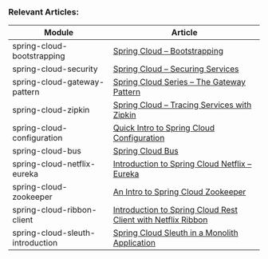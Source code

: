 ### Relevant Articles: 

Module | Article
--|--
spring-cloud-bootstrapping | [Spring Cloud – Bootstrapping](http://www.baeldung.com/spring-cloud-bootstrapping)
spring-cloud-security | [Spring Cloud – Securing Services](http://www.baeldung.com/spring-cloud-securing-services)
spring-cloud-gateway-pattern | [Spring Cloud Series – The Gateway Pattern](http://www.baeldung.com/spring-cloud-gateway-pattern)
spring-cloud-zipkin | [Spring Cloud – Tracing Services with Zipkin](http://www.baeldung.com/tracing-services-with-zipkin)
spring-cloud-configuration | [Quick Intro to Spring Cloud Configuration](http://www.baeldung.com/spring-cloud-configuration)
spring-cloud-bus | [Spring Cloud Bus](http://www.baeldung.com/spring-cloud-bus)
spring-cloud-netflix-eureka | [Introduction to Spring Cloud Netflix – Eureka](http://www.baeldung.com/spring-cloud-netflix-eureka)
spring-cloud-zookeeper | [An Intro to Spring Cloud Zookeeper](http://www.baeldung.com/spring-cloud-zookeeper)
spring-cloud-ribbon-client | [Introduction to Spring Cloud Rest Client with Netflix Ribbon](http://www.baeldung.com/spring-cloud-rest-client-with-netflix-ribbon)
spring-cloud-sleuth-introduction | [Spring Cloud Sleuth in a Monolith Application](http://www.baeldung.com/spring-cloud-sleuth-single-application)